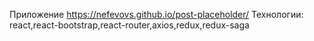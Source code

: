 Приложение https://nefevovs.github.io/post-placeholder/
Технологии: react,react-bootstrap,react-router,axios,redux,redux-saga
